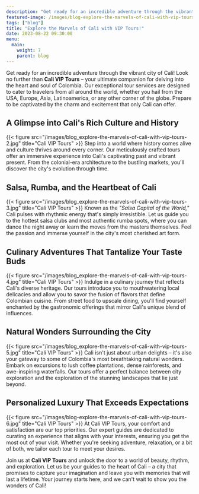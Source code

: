 ```yaml
---
description: "Get ready for an incredible adventure through the vibrant city of Cali! Look no further than Cali VIP Tours, your ultimate companion for delving into the heart and soul of Colombia."
featured-image: /images/blog-explore-the-marvels-of-cali-with-vip-tours-1.jpg
tags: ["blog"]
title: "Explore the Marvels of Cali with VIP Tours!"
date: 2023-08-22 09:30:00
menu:
  main:
    weight: 7
    parent: blog
---
```


Get ready for an incredible adventure through the vibrant city of Cali! Look no further than **Cali VIP Tours** – your ultimate companion for delving into the heart and soul of Colombia. Our exceptional tour services are designed to cater to travelers from all around the world, whether you hail from the USA, Europe, Asia, Latinoamerica, or any other corner of the globe. Prepare to be captivated by the charm and excitement that only Cali can offer.

## A Glimpse into Cali's Rich Culture and History

{{< figure src="/images/blog_explore-the-marvels-of-cali-with-vip-tours-2.jpg" title="Cali VIP Tours" >}}
Step into a world where history comes alive and culture thrives around every corner. Our meticulously crafted tours offer an immersive experience into Cali's captivating past and vibrant present. From the colonial-era architecture to the bustling markets, you'll discover the city's evolution through time.

## Salsa, Rumba, and the Heartbeat of Cali

{{< figure src="/images/blog_explore-the-marvels-of-cali-with-vip-tours-3.jpg" title="Cali VIP Tours" >}}
Known as the _"Salsa Capital of the World,"_ Cali pulses with rhythmic energy that's simply irresistible. Let us guide you to the hottest salsa clubs and most authentic rumba spots, where you can dance the night away or learn the moves from the masters themselves. Feel the passion and immerse yourself in the city's most cherished art form.

## Culinary Adventures That Tantalize Your Taste Buds

{{< figure src="/images/blog_explore-the-marvels-of-cali-with-vip-tours-4.jpg" title="Cali VIP Tours" >}}
Indulge in a culinary journey that reflects Cali's diverse heritage. Our tours introduce you to mouthwatering local delicacies and allow you to savor the fusion of flavors that define Colombian cuisine. From street food to upscale dining, you'll find yourself enchanted by the gastronomic offerings that mirror Cali's unique blend of influences.

## Natural Wonders Surrounding the City

{{< figure src="/images/blog_explore-the-marvels-of-cali-with-vip-tours-5.jpg" title="Cali VIP Tours" >}}
Cali isn't just about urban delights – it's also your gateway to some of Colombia's most breathtaking natural wonders. Embark on excursions to lush coffee plantations, dense rainforests, and awe-inspiring waterfalls. Our tours offer a perfect balance between city exploration and the exploration of the stunning landscapes that lie just beyond.

## Personalized Luxury That Exceeds Expectations

{{< figure src="/images/blog-explore-the-marvels-of-cali-with-vip-tours-6.jpg" title="Cali VIP Tours" >}}
At Cali VIP Tours, your comfort and satisfaction are our top priorities. Our expert guides are dedicated to curating an experience that aligns with your interests, ensuring you get the most out of your visit. Whether you're seeking adventure, relaxation, or a bit of both, we tailor each tour to meet your desires.

Join us at **Cali VIP Tours** and unlock the door to a world of beauty, rhythm, and exploration. Let us be your guides to the heart of Cali – a city that promises to capture your imagination and leave you with memories that will last a lifetime. Your journey starts here, and we can't wait to show you the wonders of Cali!
